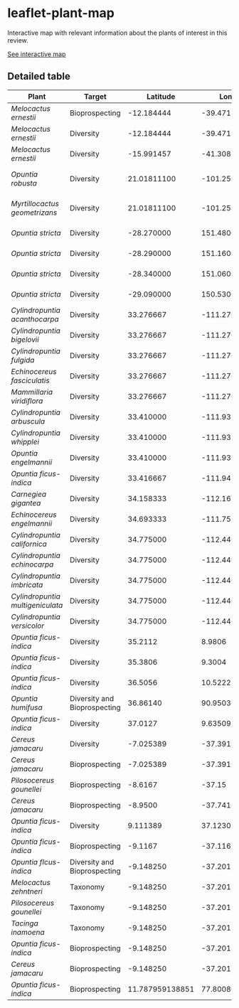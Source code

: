 # leaflet-plant-map
Interactive map with relevant information about the plants of interest in this review.

[See interactive map](https://lbmcf.github.io/leaflet-plant-map)

## Detailed table

| Plant	| Target | Latitude | Longitude | Reference |
| ----- | ------ | -------- | --------- | --------- |
| _Melocactus ernestii_ | Bioprospecting | -12.184444 | -39.471306 | Carvalho et al. (2018) |
| _Melocactus ernestii_ | Diversity | -12.184444 | -39.471306 | Ferreira-Silva et al. (2021) |
| _Melocactus ernestii_ | Diversity | -15.991457 | -41.308297 | Ferreira-Silva et al. (2021) |
| _Opuntia robusta_ | Diversity | 21.01811100 | -101.25832000 | Fonseca-Garcia et al. (2016) |
| _Myrtillocactus geometrizans_ | Diversity | 21.01811100 | -101.25832000 | Fonseca-Garcia et al. (2016) |
| _Opuntia stricta_ | Diversity | -28.270000 | 151.480000 | Fisher et al. (1994) |
| _Opuntia stricta_ | Diversity | -28.290000 | 151.160000 | Fisher et al. (1994) |
| _Opuntia stricta_ | Diversity | -28.340000 | 151.060000 | Fisher et al. (1994) |
| _Opuntia stricta_ | Diversity | -29.090000 | 150.530000 | Fisher et al. (1994) |
| _Cylindropuntia acanthocarpa_ | Diversity | 33.276667 | -111.276667 | Suryanayanan et al. (2005) |
| _Cylindropuntia bigelovii_ | Diversity | 33.276667 | -111.276667 | Suryanayanan et al. (2005) |
| _Cylindropuntia fulgida_ | Diversity | 33.276667 | -111.276667 | Suryanayanan et al. (2005) |
| _Echinocereus fasciculatis_ | Diversity | 33.276667 | -111.276667 | Suryanayanan et al. (2005) |
| _Mammillaria viridiflora_ | Diversity | 33.276667 | -111.276667 | Suryanayanan et al. (2005) |
| _Cylindropuntia arbuscula_ | Diversity | 33.410000 | -111.933333 | Suryanayanan et al. (2005) |
| _Cylindropuntia whipplei_ | Diversity | 33.410000 | -111.933333 | Suryanayanan et al. (2005) |
| _Opuntia engelmannii_ | Diversity | 33.410000 | -111.933333 | Suryanayanan et al. (2005) |
| _Opuntia ficus-indica_ | Diversity | 33.416667 | -111.945000 | Suryanayanan et al. (2005) |
| _Carnegiea gigantea_ | Diversity | 34.158333 | -112.163333 | Suryanayanan et al. (2005) |
| _Echinocereus engelmannii_ | Diversity | 34.693333 | -111.751667 | Suryanayanan et al. (2005) |
| _Cylindropuntia californica_ | Diversity | 34.775000 | -112.440000 | Suryanayanan et al. (2005) |
| _Cylindropuntia echinocarpa_ | Diversity | 34.775000 | -112.440000 | Suryanayanan et al. (2005) |
| _Cylindropuntia imbricata_ | Diversity | 34.775000 | -112.440000 | Suryanayanan et al. (2005) |
| _Cylindropuntia multigeniculata_ | Diversity | 34.775000 | -112.440000 | Suryanayanan et al. (2005) |
| _Cylindropuntia versicolor_ | Diversity | 34.775000 | -112.440000 | Suryanayanan et al. (2005) |
| _Opuntia ficus-indica_ | Diversity | 35.2112 | 8.9806 | Gargouri et al. (2021) |
| _Opuntia ficus-indica_ | Diversity | 35.3806 | 9.3004 | Gargouri et al. (2021) |
| _Opuntia ficus-indica_ | Diversity | 36.5056 | 10.5222 | Gargouri et al. (2021) |
| _Opuntia humifusa_ | Diversity and Bioprospecting | 36.86140 | 90.95036 | Silva-Hughes et al. (2015) |
| _Opuntia ficus-indica_ | Diversity | 37.0127 | 9.63509 | Gargouri et al. (2021) |
| _Cereus jamacaru_ | Diversity | -7.025389 | -37.391972 | Bezerra et al. (2013) |
| _Cereus jamacaru_ | Bioprospecting | -7.025389 | -37.391972 | Santos et al. (2015) |
| _Pilosocereus gounellei_ | Bioprospecting | -8.6167 | -37.15 | Pires et al. (2015) |
| _Cereus jamacaru_ | Bioprospecting | -8.9500 | -37.74167 | Pires et al. (2015) |
| _Opuntia ficus-indica_ | Diversity | 9.111389 | 37.123056  | Freire et al. (2015) |
| _Opuntia ficus-indica_ | Bioprospecting | -9.1167 | -37.1167 | Pires et al. (2015) |
| _Opuntia fIcus-indica_ | Diversity and Bioprospecting | -9.148250 | -37.201139 | Bezerra et al. (2012) |
| _Melocactus zehntneri_ | Taxonomy | -9.148250 | -37.201139 | Bezerra et al (2017b) |
| _Pilosocereus gounellei_ | Taxonomy | -9.148250 | -37.201139 | Bezerra et al (2017b) |
| _Tacinga inamoena_ | Taxonomy | -9.148250 | -37.201139 | Bezerra et al. (2017c) |
| _Opuntia ficus-indica_ | Bioprospecting | -9.148250 | -37.201139 | Bomfim et al. (2020) |
| _Cereus jamacaru_ | Bioprospecting | -9.148250 | -37.201139 | Bomfim et al. (2020) |
| _Opuntia ficus-indica_ | Bioprospecting | 11.787959138851 | 77.8008024848795 | Baskar et al. (2020) |
